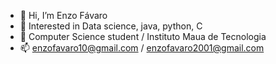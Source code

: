 - 👋 Hi, I’m Enzo Fávaro
- 👀 Interested in Data science, java, python, C
- 🌱 Computer Science student / Instituto Maua de Tecnologia
- 📫 enzofavaro10@gmail.com / enzofavaro2001@gmail.com


